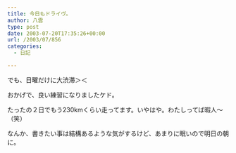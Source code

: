```yaml
---
title: 今日もドライヴ。
author: 八雲
type: post
date: 2003-07-20T17:35:26+00:00
url: /2003/07/856
categories:
  - 日記

---
```

でも、日曜だけに大渋滞＞＜
  
おかげで、良い練習になりましたケド。

たったの２日でもう230kmくらい走ってます。いやはや。わたしってば暇人～（笑）
  
なんか、書きたい事は結構あるような気がするけど、あまりに眠いので明日の朝に。